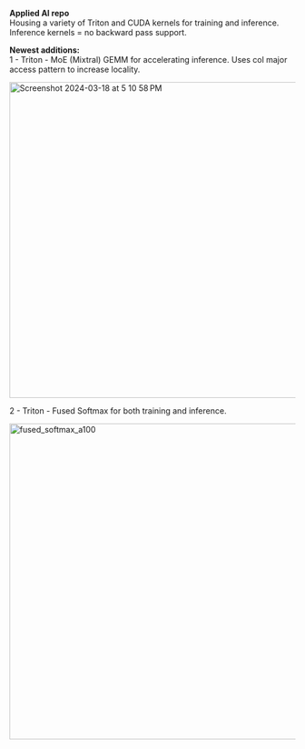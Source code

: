 <b>Applied AI repo</b></br>
Housing a variety of Triton and CUDA kernels for training and inference.</br>
Inference kernels = no backward pass support.</br>

<b>Newest additions:</b></br>
1 - Triton - MoE (Mixtral) GEMM for accelerating inference. Uses col major access pattern to increase locality. 

<img width="556" alt="Screenshot 2024-03-18 at 5 10 58 PM" src="https://github.com/lessw2020/applied-ai/assets/46302957/7edffa8c-601e-485c-bbc8-64b734ee8ced">




2 - Triton - Fused Softmax for both training and inference. 

<img width="556" alt="fused_softmax_a100" src="https://github.com/lessw2020/applied-ai/assets/46302957/4f2daefc-0ea3-4ee6-b9fe-181382fb518b">

